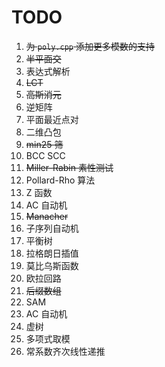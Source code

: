 # TODO

1. ~~为 `poly.cpp` 添加更多模数的支持~~
1. ~~半平面交~~
1. 表达式解析
1. ~~LCT~~
1. ~~高斯消元~~
1. 逆矩阵
1. 平面最近点对
1. 二维凸包
1. ~~min25 筛~~
1. BCC SCC
1. ~~Miller-Rabin 素性测试~~
1. Pollard-Rho 算法
1. Z 函数
1. AC 自动机
1. ~~Manacher~~
1. 子序列自动机
1. 平衡树
1. 拉格朗日插值
1. 莫比乌斯函数
1. 欧拉回路
1. ~~后缀数组~~
1. SAM
1. AC 自动机
1. 虚树
1. 多项式取模
1. 常系数齐次线性递推

